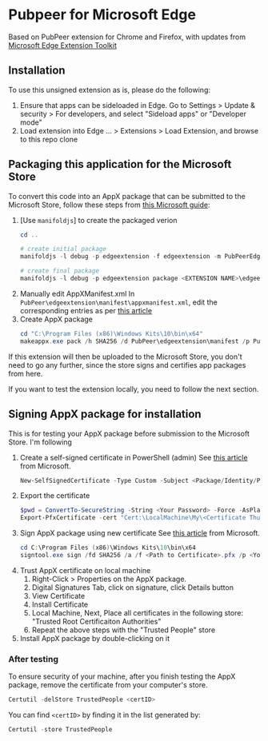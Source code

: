 # Pubpeer for Microsoft Edge

Based on PubPeer extension for Chrome and Firefox, with updates from [Microsoft Edge Extension Toolkit](https://www.microsoft.com/en-ca/store/p/microsoft-edge-extension-toolkit/9nblggh4txvb)

## Installation

To use this unsigned extension as is, please do the following:

1. Ensure that apps can be sideloaded in Edge.
    Go to Settings > Update & security > For developers, and select "Sideload apps" or "Developer mode"
1. Load extension into Edge
    ... > Extensions > Load Extension, and browse to this repo clone


## Packaging this application for the Microsoft Store

To convert this code into an AppX package that can be submitted to the Microsoft Store, follow these steps from [this Microsoft guide](https://docs.microsoft.com/en-us/microsoft-edge/extensions/guides/packaging/creating-and-testing-extension-packages):

1. [Use `manifoldjs`] to create the packaged verion
    ```powershell
    cd ..

    # create initial package
    manifoldjs -l debug -p edgeextension -f edgeextension -m PubPeerEdge\manifest.json

    # create final package
    manifoldjs -l debug -p edgeextension package <EXTENSION NAME>\edgeextension\manifest\
    ```
1. Manually edit AppXManifest.xml
    In `PubPeer\edgeextension\manifest\appxmanifest.xml`, edit the corresponding entries as per [this article](https://docs.microsoft.com/en-us/microsoft-edge/extensions/guides/packaging/creating-and-testing-extension-packages#preparing-the-submission-folder)
1. Create AppX package
    ```powershell
    cd "C:\Program Files (x86)\Windows Kits\10\bin\x64"
    makeappx.exe pack /h SHA256 /d PubPeer\edgeextension\manifest /p PubPeer\edgeextension\edgeExtension.appx
    ```

If this extension will then be uploaded to the Microsoft Store, you don't need to go any further, since the store signs and certifies app packages from here.

If you want to test the extension locally, you need to follow the next section.

## Signing AppX package for installation

This is for testing your AppX package before submission to the Microsoft Store.
I'm following 

1. Create a self-signed certificate in PowerShell (admin)
    See [this article](https://docs.microsoft.com/en-us/windows/uwp/packaging/create-certificate-package-signing) from Microsoft.
    ```powershell
    New-SelfSignedCertificate -Type Custom -Subject <Package/Identity/Publisher from Microsoft Developer Dashboard> -KeyUsage DigitalSignature -FriendlyName <Package/Properties/PublisherDisplayName from Microsoft Developer Dashboard> -CertStoreLocation "Cert:\LocalMachine\My"
    ```
1. Export the certificate
    ```powershell
    $pwd = ConvertTo-SecureString -String <Your Password> -Force -AsPlainText 
    Export-PfxCertificate -cert "Cert:\LocalMachine\My\<Certificate Thumbprint>" -FilePath <FilePath>.pfx -Password $pwd
    ```
1. Sign AppX package using new certificate
    See [this article](https://docs.microsoft.com/en-us/windows/uwp/packaging/sign-app-package-using-signtool) from Microsoft.
    ```powershell
    cd C:\Program Files (x86)\Windows Kits\10\bin\x64
    signtool.exe sign /fd SHA256 /a /f <Path to Certificate>.pfx /p <Your Password> PubPeer\edgeextension\edgeExtension.appx
    ```
1. Trust AppX certificate on local machine
    1. Right-Click > Properties on the AppX package.
    1. Digital Signatures Tab, click on signature, click Details button
    1. View Certificate
    1. Install Certificate
    1. Local Machine, Next, Place all certificates in the following store: "Trusted Root Certificaiton Authorities"
    1. Repeat the above steps with the "Trusted People" store
1. Install AppX package by double-clicking on it

### After testing

To ensure security of your machine, after you finish testing the AppX package, remove the certificate from your computer's store.

```powershell
Certutil -delStore TrustedPeople <certID>
```

You can find `<certID>` by finding it in the list generated by:
```powershell
Certutil -store TrustedPeople
```